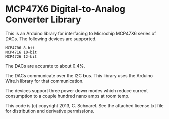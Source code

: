 MCP47X6 Digital-to-Analog Converter Library
===============

This is an Arduino library for interfacing to Microchip MCP47X6 series of DACs.  The following devices are supported.

    MCP4706	8-bit
    MCP4716	10-bit
    MCP4726	12-bit

The DACs are accurate to about 0.4%.

The DACs communicate over the I2C bus.  This library uses the Arduino Wire.h library for that communication.

The devices support three power down modes which reduce current consumption to a couple hundred nano amps at room temp.

This code is (c) copyright 2013, C. Schnarel.  See the attached license.txt file for distribution and derivative permissions.
